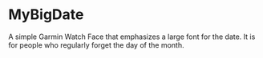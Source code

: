 # MyBigDate
A simple Garmin Watch Face that emphasizes a large font for the date.  It is for people who regularly forget the day of the month.  
